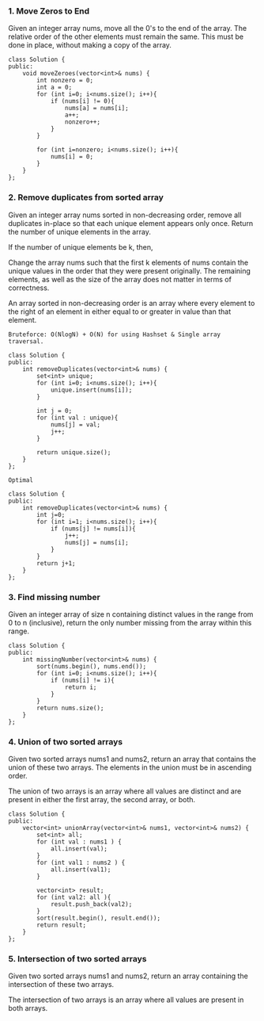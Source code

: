 ### 1. Move Zeros to End
Given an integer array nums, move all the 0's to the end of the array. The relative order of the other elements must remain the same. This must be done in place, without making a copy of the array.

```
class Solution {
public:
    void moveZeroes(vector<int>& nums) {
        int nonzero = 0;
        int a = 0;
        for (int i=0; i<nums.size(); i++){
            if (nums[i] != 0){
                nums[a] = nums[i];
                a++;
                nonzero++;
            }
        }

        for (int i=nonzero; i<nums.size(); i++){
            nums[i] = 0;
        }
    }
};
```

### 2. Remove duplicates from sorted array
Given an integer array nums sorted in non-decreasing order, remove all duplicates in-place so that each unique element appears only once. Return the number of unique elements in the array.

If the number of unique elements be k, then,

Change the array nums such that the first k elements of nums contain the unique values in the order that they were present originally.
The remaining elements, as well as the size of the array does not matter in terms of correctness.

An array sorted in non-decreasing order is an array where every element to the right of an element in either equal to or greater in value than that element.

```
Bruteforce: O(NlogN) + O(N) for using Hashset & Single array traversal.
```

```
class Solution {
public:
    int removeDuplicates(vector<int>& nums) {
        set<int> unique;
        for (int i=0; i<nums.size(); i++){
            unique.insert(nums[i]);
        }

        int j = 0;
        for (int val : unique){
            nums[j] = val;
            j++;
        }

        return unique.size();
    }
};
```

```
Optimal
```

```
class Solution {
public:
    int removeDuplicates(vector<int>& nums) {
        int j=0;
        for (int i=1; i<nums.size(); i++){
            if (nums[j] != nums[i]){  
                j++;
                nums[j] = nums[i]; 
            } 
        }
        return j+1;
    }
};
```

### 3. Find missing number
Given an integer array of size n containing distinct values in the range from 0 to n (inclusive), return the only number missing from the array within this range.

```
class Solution {
public:
    int missingNumber(vector<int>& nums) {
        sort(nums.begin(), nums.end());
        for (int i=0; i<nums.size(); i++){
            if (nums[i] != i){
                return i;
            }
        }
        return nums.size();
    }
};
```

### 4. Union of two sorted arrays
Given two sorted arrays nums1 and nums2, return an array that contains the union of these two arrays. The elements in the union must be in ascending order.

The union of two arrays is an array where all values are distinct and are present in either the first array, the second array, or both.

```
class Solution {
public:
    vector<int> unionArray(vector<int>& nums1, vector<int>& nums2) {
        set<int> all;
        for (int val : nums1 ) {
            all.insert(val);
        } 
        for (int val1 : nums2 ) {
            all.insert(val1);
        } 

        vector<int> result;
        for (int val2: all ){
            result.push_back(val2);
        }
        sort(result.begin(), result.end());
        return result;
    }
};
```

### 5. Intersection of two sorted arrays
Given two sorted arrays nums1 and nums2, return an array containing the intersection of these two arrays.

The intersection of two arrays is an array where all values are present in both arrays.

